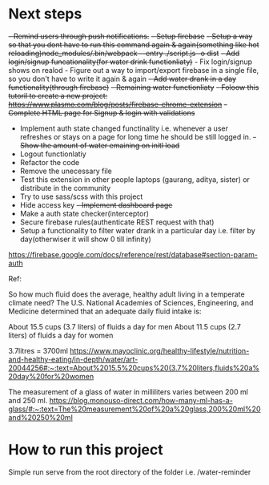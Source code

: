 # Next steps

~~- Remind users through push notifications.~~
~~- Setup firebase~~
~~- Setup a way so that you dont have to run this command again & again(something like hot reloading)node_modules/.bin/webpack --entry ./script.js -o dist~~
~~- Add login/signup funcationality(for water drink functionliaty)~~
    - Fix login/signup shows on realod
    - Figure out a way to import/export firebase in a single file, so you don't have to write it again & again
~~- Add water drank in a day functionality(through firebase)~~
~~- Remaining water functionliaty~~
~~- Foloow this tutoril to create a new project: https://www.plasmo.com/blog/posts/firebase-chrome-extension~~
~~- Complete HTML page for Signup & login with validations~~
- Implement auth state changed functinality i.e. whenever a user refreshes or stays on a page for long time
  he should be still logged in.
~~- Show the amount of water emaining on initl load~~
- Logout functionlatiy
- Refactor the code
- Remove the unecessary file
- Test this extension in other people laptops (gaurang, aditya, sister) or distribute in the community
- Try to use sass/scss with this project
- Hide access key
~~- Implement dashboard page~~
- Make a auth state checker(interceptor)
- Secure firebase rules(authenticate REST request with that)
- Setup a functionality to filter water drank in a particular day i.e. filter by day(otherwiser it will show 0 till infinity)

https://firebase.google.com/docs/reference/rest/database#section-param-auth

Ref:

So how much fluid does the average, healthy adult living in a temperate climate need? The U.S. National Academies of Sciences, Engineering, and Medicine determined that an adequate daily fluid intake is:

About 15.5 cups (3.7 liters) of fluids a day for men
About 11.5 cups (2.7 liters) of fluids a day for women

3.7litres = 3700ml
https://www.mayoclinic.org/healthy-lifestyle/nutrition-and-healthy-eating/in-depth/water/art-20044256#:~:text=About%2015.5%20cups%20(3.7%20liters,fluids%20a%20day%20for%20women



The measurement of a glass of water in milliliters varies between 200 ml and 250 ml.
https://blog.monouso-direct.com/how-many-ml-has-a-glass/#:~:text=The%20measurement%20of%20a%20glass,200%20ml%20and%20250%20ml


# How to run this project

Simple run serve from the root directory of the folder i.e. /water-reminder